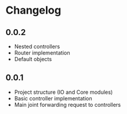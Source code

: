 # Changelog

## 0.0.2 
- Nested controllers 
- Router implementation 
- Default objects

## 0.0.1
- Project structure (IO and Core modules)
- Basic controller implementation 
- Main joint forwarding request to controllers